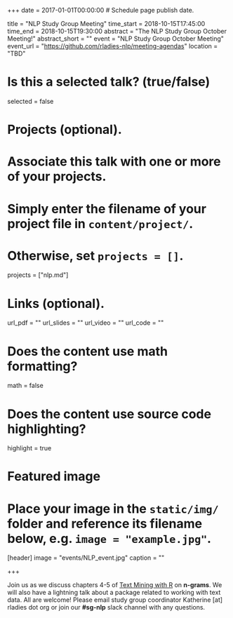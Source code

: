 +++
date = 2017-01-01T00:00:00  # Schedule page publish date.

title = "NLP Study Group Meeting"
time_start = 2018-10-15T17:45:00
time_end = 2018-10-15T19:30:00
abstract = "The NLP Study Group October Meeting!"
abstract_short = ""
event = "NLP Study Group October Meeting"
event_url = "https://github.com/rladies-nlp/meeting-agendas"
location = "TBD"

# Is this a selected talk? (true/false)
selected = false

# Projects (optional).
#   Associate this talk with one or more of your projects.
#   Simply enter the filename of your project file in `content/project/`.
#   Otherwise, set `projects = []`.
projects = ["nlp.md"]

# Links (optional).
url_pdf = ""
url_slides = ""
url_video = ""
url_code = ""

# Does the content use math formatting?
math = false

# Does the content use source code highlighting?
highlight = true

# Featured image
# Place your image in the `static/img/` folder and reference its filename below, e.g. `image = "example.jpg"`.
[header]
image = "events/NLP_event.jpg"
caption = ""

+++

Join us as we discuss chapters 4-5 of [Text Mining with R](https://www.tidytextmining.com/) on **n-grams**. We will also have a lightning talk about a package related to working with text data. All are welcome! Please email study group coordinator Katherine [at] rladies dot org or join our **#sg-nlp** slack channel with any questions. 
